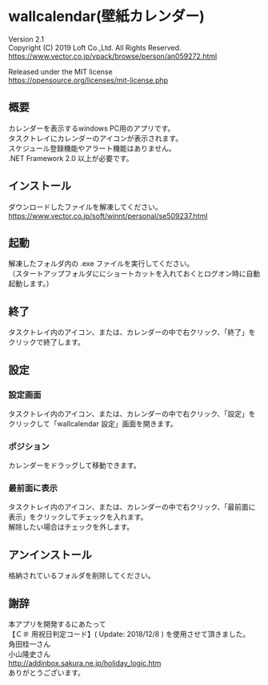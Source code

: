 # wallcalendar(壁紙カレンダー)

Version 2.1  
Copyright (C) 2019 Loft Co.,Ltd. All Rights Reserved.  
<https://www.vector.co.jp/vpack/browse/person/an059272.html>  

Released under the MIT license  
<https://opensource.org/licenses/mit-license.php>  

## 概要
カレンダーを表示するwindows PC用のアプリです。  
タスクトレイにカレンダーのアイコンが表示されます。  
スケジュール登録機能やアラート機能はありません。  
.NET Framework 2.0 以上が必要です。  

## インストール
ダウンロードしたファイルを解凍してください。  
<https://www.vector.co.jp/soft/winnt/personal/se509237.html>  

## 起動
解凍したフォルダ内の .exe ファイルを実行してください。  
（スタートアップフォルダににショートカットを入れておくとログオン時に自動起動します。）  

## 終了
タスクトレイ内のアイコン、または、カレンダーの中で右クリック、「終了」をクリックで終了します。  

## 設定
### 設定画面
タスクトレイ内のアイコン、または、カレンダーの中で右クリック、「設定」をクリックして「wallcalendar 設定」画面を開きます。  
### ポジション
カレンダーをドラッグして移動できます。  
### 最前面に表示
タスクトレイ内のアイコン、または、カレンダーの中で右クリック、「最前面に表示」をクリックしてチェックを入れます。  
解除したい場合はチェックを外します。  

## アンインストール
格納されているフォルダを削除してください。  

## 謝辞
本アプリを開発するにあたって  
【Ｃ＃ 用祝日判定コード】( Update: 2018/12/8 ) を使用させて頂きました。  
角田桂一さん  
小山隆史さん  
<http://addinbox.sakura.ne.jp/holiday_logic.htm>  
ありがとうございます。  
